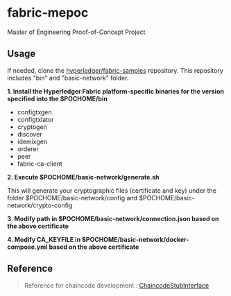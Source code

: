 # fabric-mepoc

Master of Engineering Proof-of-Concept Project


## Usage


If needed, clone the [hyperledger/fabric-samples](https://github.com/hyperledger/fabric-samples) repository. This repository includes "bin" and "basic-network" folder. 


**1. Install the Hyperledger Fabric platform-specific binaries for the version specified into the $POCHOME/bin**
- configtxgen
- configtxlator
- cryptogen
- discover
- idemixgen
- orderer
- peer
- fabric-ca-client


**2. Execute $POCHOME/basic-network/generate.sh**


This will generate your cryptographic files (certificate and key) under the folder $POCHOME/basic-network/config and $POCHOME/basic-network/crypto-config


**3. Modify path in $POCHOME/basic-network/connection.json based on the above certificate**


**4. Modify CA_KEYFILE in $POCHOME/basic-network/docker-compose.yml based on the above certificate**


## Reference 
> Reference for chaincode development : [ChaincodeStubInterface](https://godoc.org/github.com/hyperledger/fabric-chaincode-go/shim#ChaincodeStubInterface)
